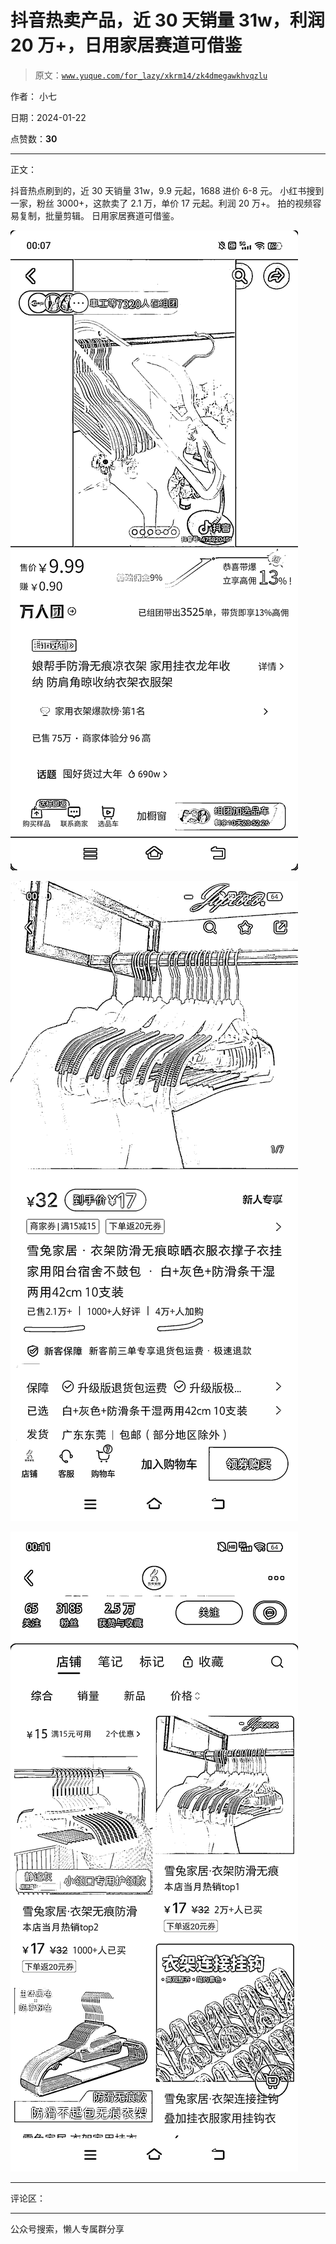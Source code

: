 # 抖音热卖产品，近 30 天销量 31w，利润 20 万+，日用家居赛道可借鉴

> 原文：[`www.yuque.com/for_lazy/xkrm14/zk4dmegawkhvqzlu`](https://www.yuque.com/for_lazy/xkrm14/zk4dmegawkhvqzlu)

作者： 小七

日期：2024-01-22

点赞数：**30**

* * *

正文：

抖音热点刷到的，近 30 天销量 31w，9.9 元起，1688 进价 6-8 元。 小红书搜到一家，粉丝 3000+，这款卖了 2.1 万，单价 17 元起。利润 20 万+。
拍的视频容易复制，批量剪辑。 日用家居赛道可借鉴。

![](img/d5a0b01685c799101444b10f8d76cda0.png)

![](img/228bdb5b615eecd1950cdb3a7d9a9d75.png)

![](img/cbe724886553477b0539944846a5964c.png)

* * *

评论区：

* * *

公众号搜索，懒人专属群分享